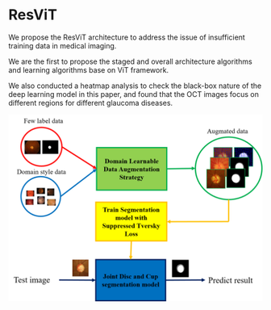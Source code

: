 # ResViT

We propose the ResViT architecture to address the issue of insufficient training data in medical imaging.

We are the first to propose the staged and overall architecture algorithms and learning algorithms base on ViT framework.

We also conducted a heatmap analysis to check the black-box nature of the deep learning model in this paper, and found that the OCT images focus on different regions for different glaucoma diseases.

![image](https://github.com/fjcu-ee-islab/DLDAS/blob/main/flowchart/flowchart.png)

